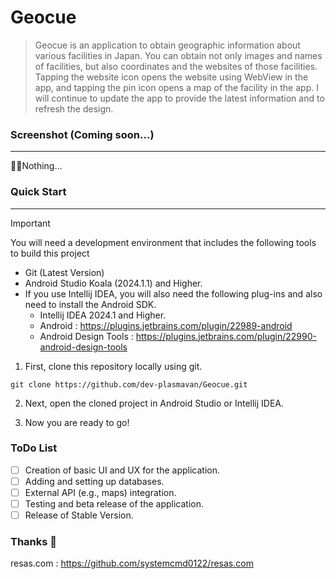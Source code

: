# Geocue

> Geocue is an application to obtain geographic information about various facilities in Japan. You can obtain not only images and names of facilities, but also coordinates and the websites of those facilities. Tapping the website icon opens the website using WebView in the app, and tapping the pin icon opens a map of the facility in the app. I will continue to update the app to provide the latest information and to refresh the design.

### Screenshot (Coming soon...)
---
🤷‍♀️Nothing...

### Quick Start
---

> [!IMPORTANT]
> You will need a development environment that includes the following tools to build this project
> - Git (Latest Version)
> - Android Studio Koala (2024.1.1) and Higher.
> - If you use Intellij IDEA, you will also need the following plug-ins and also need to install the Android SDK.
>   - Intellij IDEA 2024.1 and Higher.
>   - Android : https://plugins.jetbrains.com/plugin/22989-android
>   - Android Design Tools : https://plugins.jetbrains.com/plugin/22990-android-design-tools

1. First, clone this repository locally using git.

```
git clone https://github.com/dev-plasmavan/Geocue.git
```

2. Next, open the cloned project in Android Studio or Intellij IDEA.

3. Now you are ready to go!

### ToDo List

- [ ] Creation of basic UI and UX for the application.
- [ ] Adding and setting up databases.
- [ ] External API (e.g., maps) integration.
- [ ] Testing and beta release of the application.
- [ ] Release of Stable Version.

### Thanks 🙌

resas.com : https://github.com/systemcmd0122/resas.com
